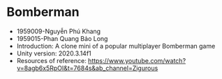 # Bomberman
- 1959009-Nguyễn Phú Khang
- 1959015-Phan Quang Bảo Long
- Introduction: A clone mini of a popular multiplayer Bomberman game
- Unity version: 2020.3.14f1
- Resources of reference: https://www.youtube.com/watch?v=8agb6x5RpOI&t=7684s&ab_channel=Zigurous

